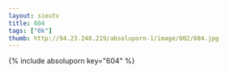 ```yaml
--- 
layout: sieutv
title: 604
tags: ["0k"]
thumb: http://94.23.248.219/absoluporn-1/image/002/604.jpg
---
```

{% include absoluporn key="604" %} 
